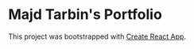 # Majd Tarbin's Portfolio
This project was bootstrapped with [Create React App](https://github.com/facebook/create-react-app).
